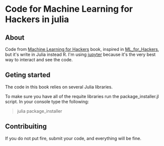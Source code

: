 # Code for Machine Learning for Hackers in julia

## About
Code from [Machine Learning for Hackers](https://github.com/johnmyleswhite/ML_for_Hackers) book, inspired in [ML_for_Hackers](https://github.com/johnmyleswhite/ML_for_Hackers), but it's write in Julia instead R. I'm using [jupyter](http://jupyter.org/) because it's the very best way to interact and see the code.

## Geting started

The code in this book relies on several Julia libraries.

To make sure you have all of the requite libraries run the package_installer.jl script. In your console type the following:

> julia package_installer

## Contribuiting
If you do not put fire, submit your code, and everything will be fine.
